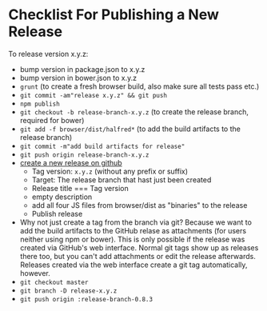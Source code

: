 # Checklist For Publishing a New Release

To release version x.y.z:

- bump version in package.json to x.y.z
- bump version in bower.json to x.y.z
- `grunt` (to create a fresh browser build, also make sure all tests pass etc.)
- `git commit -am"release x.y.z" && git push`
- `npm publish`
- `git checkout -b release-branch-x.y.z` (to create the release branch, required for bower)
- `git add -f browser/dist/halfred*` (to add the build artifacts to the release branch)
- `git commit -m"add build artifacts for release"`
- `git push origin release-branch-x.y.z`
- [create a new release on github](https://github.com/basti1302/halfred/releases/new)
  - Tag version: `x.y.z` (without any prefix or suffix)
  - Target: The release branch that hast just been created
  - Release title === Tag version
  - empty description
  - add all four JS files from browser/dist as "binaries" to the release
  - Publish release
- Why not just create a tag from the branch via git? Because we want to add the build artifacts to the GitHub relase as attachments (for users neither using npm or bower). This is only possible if the release was created via GitHub's web interface. Normal git tags show up as releases there too, but you can't add attachments or edit the release afterwards. Releases created via the web interface create a git tag automatically, however.
- `git checkout master`
- `git branch -D release-x.y.z`
- `git push origin :release-branch-0.8.3`
